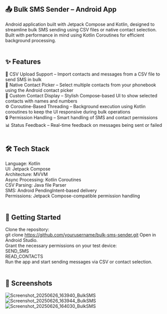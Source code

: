 ## 📤 Bulk SMS Sender – Android App<br/>
Android application built with Jetpack Compose and Kotlin, designed to streamline bulk SMS sending using CSV files or native contact selection.<br/>
Built with performance in mind using Kotlin Coroutines for efficient background processing.<br/><br/>
## ✨ Features<br/>
📁 CSV Upload Support – Import contacts and messages from a CSV file to send SMS in bulk<br/>
📇 Native Contact Picker – Select multiple contacts from your phonebook using the Android contact picker<br/>
🧾 Custom Contact Display – Stylish Compose-based UI to show selected contacts with names and numbers<br/>
⚙️ Coroutine-Based Threading – Background execution using Kotlin coroutines to keep the UI responsive during bulk operations<br/>
🔒 Permission Handling – Smart handling of SMS and contact permissions<br/>
📊 Status Feedback – Real-time feedback on messages being sent or failed<br/><br/>
## 🛠️ Tech Stack<br/>
Language: Kotlin<br/>
UI: Jetpack Compose<br/>
Architecture: MVVM<br/>
Async Processing: Kotlin Coroutines<br/>
CSV Parsing: Java file Parser<br/>
SMS: Android PendingIntent-based delivery<br/>
Permissions: Jetpack Compose-compatible permission handling<br/><br/>
## 🚀 Getting Started<br/>
Clone the repository:<br/>
git clone https://github.com/yourusername/bulk-sms-sender.git
Open in Android Studio.<br/>
Grant the necessary permissions on your test device:<br/>
SEND_SMS<br/>
READ_CONTACTS<br/>
Run the app and start sending messages via CSV or contact selection.<br/><br/>
## 📸 Screenshots<br/>
![Screenshot_20250626_163940_BulkSMS](https://github.com/user-attachments/assets/49497c39-135c-4df5-a0bb-f941fb8b0b07)<br/>
![Screenshot_20250626_163944_BulkSMS](https://github.com/user-attachments/assets/288fc689-7021-460a-a8f5-2e4332989981)<br/>
![Screenshot_20250626_164030_BulkSMS](https://github.com/user-attachments/assets/1cf3ce0c-c4b9-42fa-b330-3c568d99e219)<br/>
